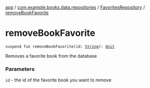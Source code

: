 [app](../../index.md) / [com.example.books.data.repositories](../index.md) / [FavoritesRepository](index.md) / [removeBookFavorite](./remove-book-favorite.md)

# removeBookFavorite

`suspend fun removeBookFavorite(id: `[`String`](https://kotlinlang.org/api/latest/jvm/stdlib/kotlin/-string/index.html)`): `[`Unit`](https://kotlinlang.org/api/latest/jvm/stdlib/kotlin/-unit/index.html)

Removes a favorite book from the database

### Parameters

`id` - the id of the favorite book you want to remove